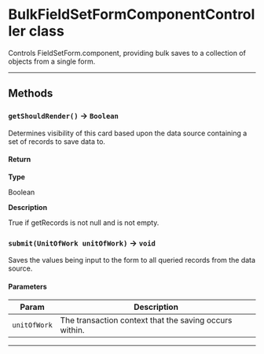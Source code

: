 # BulkFieldSetFormComponentController class

Controls FieldSetForm.component, providing bulk saves to a collection of objects from a single form.

---
## Methods
### `getShouldRender()` → `Boolean`

Determines visibility of this card based upon the data source containing a set of records to save data to.

#### Return

**Type**

Boolean

**Description**

True if getRecords is not null and is not empty.

### `submit(UnitOfWork unitOfWork)` → `void`

Saves the values being input to the form to all queried records from the data source.

#### Parameters
|Param|Description|
|-----|-----------|
|`unitOfWork` |  The transaction context that the saving occurs within. |

---

